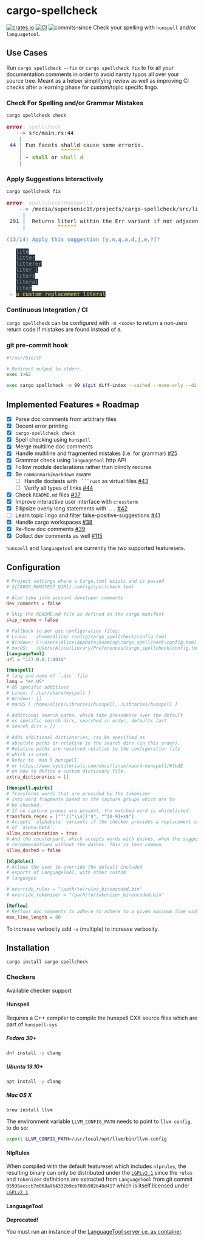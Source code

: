 # cargo-spellcheck

[![crates.io](https://img.shields.io/crates/v/cargo_spellcheck.svg)](https://crates.io/crates/cargo-spellcheck)
[![CI](https://ci.spearow.io/api/v1/teams/main/pipelines/cargo-spellcheck/jobs/master-validate/badge)](https://ci.spearow.io/teams/main/pipelines/cargo-spellcheck/jobs/master-validate)
![commits-since](https://img.shields.io/github/commits-since/drahnr/cargo-spellcheck/latest.svg)
Check your spelling with `hunspell` and/or `languagetool`.

## Use Cases

Run `cargo spellcheck --fix` or `cargo spellcheck fix` to fix all your
documentation comments in order to avoid narsty typos all over your source tree.
Meant as a helper simplifying review as well as improving CI checks after a
learning phase for custom/topic specifc lingo.

### Check For Spelling and/or Grammar Mistakes

```zsh
cargo spellcheck check
```

<pre><font color="#CC0000"><b>error</b></font><font color="#D3D7CF"><b>: spellcheck</b></font>
<font color="#3465A4">   --&gt;</font> src/main.rs:44
<font color="#3465A4"><b>    |</b></font>
<font color="#3465A4"><b> 44 |</b></font> Fun facets shalld cause some erroris.
<font color="#3465A4"><b>    |</b></font><font color="#C4A000"><b>            ^^^^^^</b></font>
<font color="#3465A4"><b>    |</b></font><font color="#CC0000"><b> - </b></font><font color="#4E9A06"><b>shall</b></font> or <font color="#4E9A06">shall d</font>
<font color="#3465A4"><b>    |</b></font>
</pre>

### Apply Suggestions Interactively

```zsh
cargo spellcheck fix
```

<pre><font color="#CC0000"><b>error</b></font><font color="#D3D7CF"><b>: spellcheck(Hunspell)</b></font>
<font color="#3465A4">    --&gt;</font> /media/supersonic1t/projects/cargo-spellcheck/src/literalset.rs:291
<font color="#3465A4"><b>     |</b></font>
<font color="#3465A4"><b> 291 |</b></font>  Returns literl within the Err variant if not adjacent
<font color="#3465A4"><b>     |</b></font><font color="#C4A000"><b>          ^^^^^^</b></font>

<font color="#729FCF"><b>(13/14) Apply this suggestion [y,n,q,a,d,j,e,?]?</b></font>

   <span style="background-color:#2E3436"><font color="#729FCF">lite</font></span>
   <span style="background-color:#2E3436"><font color="#729FCF">litter</font></span>
   <span style="background-color:#2E3436"><font color="#729FCF">litterer</font></span>
   <span style="background-color:#2E3436"><font color="#729FCF">liter l</font></span>
   <span style="background-color:#2E3436"><font color="#729FCF">liters</font></span>
   <span style="background-color:#2E3436"><font color="#729FCF">literal</font></span>
   <span style="background-color:#2E3436"><font color="#729FCF">liter</font></span>
 <font color="#8AE234"><b>»</b></font> <span style="background-color:#2E3436"><font color="#FCE94F">a custom replacement literal</font></span>
</pre>

### Continuous Integration / CI

`cargo spellcheck` can be configured with `-m <code>` to return a non-zero
return code if mistakes are found instead of `0`.

### git pre-commit hook

```sh
#!/usr/bin/sh

# Redirect output to stderr.
exec 1>&2

exec cargo spellcheck -m 99 $(git diff-index --cached --name-only --diff-filter=AM HEAD)
```

## Implemented Features + Roadmap

* [x] Parse doc comments from arbitrary files
* [x] Decent error printing
* [x] `cargo-spellcheck check`
* [x] Spell checking using `hunspell`
* [x] Merge multiline doc comments
* [x] Handle multiline and fragmented mistakes (i.e. for grammar) [#25](https://github.com/drahnr/cargo-spellcheck/issues/25)
* [x] Grammar check using `languagetool` http API
* [x] Follow module declarations rather than blindly recurse
* [x] Be `commonmark`/`markdown` aware
  * [ ] Handle doctests with ` ```rust` as virtual files [#43](https://github.com/drahnr/cargo-spellcheck/issues/43)
  * [ ] Verify all types of links [#44](https://github.com/drahnr/cargo-spellcheck/issues/44)
* [x] Check `README.md` files [#37](https://github.com/drahnr/cargo-spellcheck/issues/37)
* [x] Improve interactive user interface with `crossterm`
* [x] Ellipsize overly long statements with `...` [#42](https://github.com/drahnr/cargo-spellcheck/issues/42)
* [ ] Learn topic lingo and filter false-positive-suggestions [#41](https://github.com/drahnr/cargo-spellcheck/issues/41)
* [x] Handle cargo workspaces [#38](https://github.com/drahnr/cargo-spellcheck/issues/38)
* [x] Re-flow doc comments [#39](https://github.com/drahnr/cargo-spellcheck/issues/39)
* [x] Collect dev comments as well [#115](https://github.com/drahnr/cargo-spellcheck/issues/115)

`hunspell` and `languagetool` are currently the two supported featuresets.

## Configuration

```toml
# Project settings where a Cargo.toml exists and is passed
# ${CARGO_MANIFEST_DIR}/.config/spellcheck.toml

# Also take into account developer comments
dev_comments = false

# Skip the README.md file as defined in the cargo manifest
skip_readme = false

# Fallback to per use configuration files:
# Linux:   /home/alice/.config/cargo_spellcheck/config.toml
# Windows: C:\Users\Alice\AppData\Roaming\cargo_spellcheck\config.toml
# macOS:   /Users/Alice/Library/Preferences/cargo_spellcheck/config.toml
[LanguageTool]
url = "127.0.0.1:8010"

[Hunspell]
# lang and name of `.dic` file
lang = "en_US"
# OS specific additives
# Linux: [ /usr/share/myspell ]
# Windows: []
# macOS [ /home/alice/Libraries/hunspell, /Libraries/hunspell ]

# Additional search paths, which take presedence over the default
# os specific search dirs, searched in order, defaults last
# search_dirs = []

# Adds additional dictionaries, can be specified as
# absolute paths or relative in the search dirs (in this order).
# Relative paths are resolved relative to the configuration file
# which is used.
# Refer to `man 5 hunspell`
# or https://www.systutorials.com/docs/linux/man/4-hunspell/#lbAE
# on how to define a custom dictionary file.
extra_dictionaries = []

[Hunspell.quirks]
# Transforms words that are provided by the tokenizer
# into word fragments based on the capture groups which are to
# be checked.
# If no capture groups are present, the matched word is whitelisted.
transform_regex = ["^'([^\\s])'$", "^[0-9]+x$"]
# Accepts `alphabeta` variants if the checker provides a replacement suggestion
# of `alpha-beta`.
allow_concatenation = true
# And the counterpart, which accepts words with dashes, when the suggestion has
# recommendations without the dashes. This is less common.
allow_dashed = false

[NlpRules]
# Allows the user to override the default included
# exports of LanguageTool, with other custom
# languages

# override_rules = "/path/to/rules_binencoded.bin"
# override_tokenizer = "/path/to/tokenizer_binencoded.bin"

[Reflow]
# Reflows doc comments to adhere to adhere to a given maximum line width limit.
max_line_length = 80
```

To increase verbosity add `-v` (multiple) to increase verbosity.

## Installation

`cargo install cargo-spellcheck`

### Checkers

Available checker support

#### Hunspell

Requires a C++ compiler to compile the hunspell CXX source files which are part
of `hunspell-sys`

##### Fedora 30+

```sh
dnf install -y clang
```

##### Ubuntu 19.10+

```sh
apt install -y clang
```

##### Mac OS X

```sh
brew install llvm
```

The environment variable `LLVM_CONFIG_PATH` needs to point to `llvm-config`, to
do so:

```sh
export LLVM_CONFIG_PATH=/usr/local/opt/llvm/bin/llvm-config
```

#### NlpRules

When compiled with the default featureset which includes `nlprules`, the
resulting binary can only be distributed under the [`LGPLv2.1`](./LICENSE-LGPL)
since the `rules` and `tokenizer` definitions are extracted from `LanguageTool`
from git commit `05936acccb7e068a964332b9ce709b902b48d417` which is itself
licensed under [`LGPLv2.1`](./LICENSE-LGPL).

#### LanguageTool

**Deprecated!**

You must run an instance of the [LanguageTool server i.e. as
container](https://hub.docker.com/r/erikvl87/languagetool).
